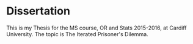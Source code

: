 # Dissertation
This is my Thesis for the MS course, OR and Stats 2015-2016, at Cardiff University.  The topic is The Iterated Prisoner's Dilemma. 
